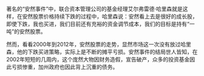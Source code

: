著名的“安然事件”中，联合资本管理公司的基金经理艾尔弗雷德·哈里森就是这样，在安然股票价格持续下跌的过程中，哈里森说：安然看上去是很好的成长股，即使下跌，我也买进，我们目前还有充裕的资金调节成本，我们的目标是持有“一吨”的安然股票。

然而，看看2000年到2012年，安然股票的走势，显然市场这一次没有放过哈里森，他的下跌买进策略，实际上是不断的摊平亏损。安然事件的结局世人皆知，在2002年短短的几周内，这个庞然大物因财务造假，宣告破产，众多的投资基金因此亏损惨重，加州政府也因此背上沉重的债务。